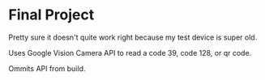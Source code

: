 # Final Project

Pretty sure it doesn't quite work right because my test device is super old.

Uses Google Vision Camera API to read a code 39, code 128, or qr code.

Ommits API from build.
